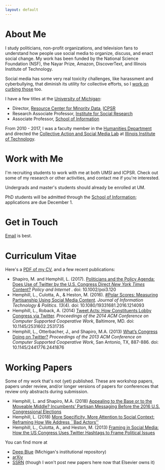 ```yaml
---
layout: default
---
```


# About Me

I study politicians, non-profit organizations, and television fans to understand how people use social media to organize, discuss, and enact social change. My work has been funded by the National Science Foundation (NSF), the Nayar Prize, Amazon, DiscoverText, and Illinois Institute of Technology. 

Social media has some very real toxicity challenges, like harassment and cyberbullying, that diminish its utility for collective efforts, so I [work on curbing those](https://web.iit.edu/nayar-prize/finalists/teams/cyberbullying-early-warning-and-response-system) too.

I have a few titles at the [University of Michigan](http://www.umich.edu):

* Director, [Resource Center for Minority Data](http://www.icpsr.umich.edu/RCMD), [ICPSR](http://www.icpsr.umich.edu/icpsrweb/)
* Research Associate Professor, [Institute for Social Research](http://home.isr.umich.edu/)
* Associate Professor, [School of Information](https://www.si.umich.edu/)

From 2010 - 2017, I was a faculty member in the [Humanities Department](https://humansciences.iit.edu/humanities) and directed the [Collective Action and Social Media Lab](http://www.casmlab.org) at [Illinois Institute of Technology](http://www.iit.edu).

# Work with Me

I'm recruiting students to work with me at both UMSI and ICPSR. Check out some of my research or other activities, and contact me if you're interested.

Undergrads and master's students should already be enrolled at UM.

PhD students will be admitted through the [School of Information](https://www.si.umich.edu/content/programs); applications are due December 1.

# Get in Touch

[Email](mailto:libbyh@umich.edu) is best.

# Curriculum Vitae

Here's a [PDF of my CV](/files/hemphill_cv.pdf), and a few recent publications:

* Shapiro, M. and Hemphill, L. (2017). [Politicians and the Policy Agenda: Does Use of Twitter by the U.S. Congress Direct _New York Times_ Content?](/files/Shapiro_Hemphill_2016_Politicians_and_the_Policy_Agenda.pdf) _Policy and Internet_ . doi: 10.1002/poi3.120
* Hemphill, L., Culotta, A., & Heston, M. (2016). [#Polar Scores: Measuring Partisanship Using Social Media Content](/files/Hemphill_Culotta_Heston_2016_Polar_Scores.pdf). _Journal of Information Technology & Politics_. _13_(4). doi: 10.1080/19331681.2016.1214093
* Hemphill, L., Roback, A. (2014) [Tweet Acts: How Constituents Lobby Congress via Twitter](/files/Hemphill_and_Roback_2014_Tweet_Acts.pdf). _Proceedings of the 2014 ACM Conference on Computer Supported Cooperative Work_, Baltimore, MD. doi: 10.1145/2531602.2531735
* Hemphill, L., Otterbacher, J., and Shapiro, M.A. (2013) [What’s Congress Doing on Twitter?](/files/Hemphill_Otterbacher_Shapiro_2013_Whats_Congress_Doing_on_Twitter.pdf) _Proceedings of the 2013 ACM Conference on Computer Supported Cooperative Work_, San Antonio, TX, 887-886. doi: 10.1145/2441776.2441876

# Working Papers

Some of my work that's not (yet) published. These are workshop papers, papers under review, and/or longer versions of papers for conferences that review only abstracts during submission.

* Hemphill, L. and Shapiro, M.A. (2018) [Appealing to the Base or to the Moveable Middle? Incumbents’ Partisan Messaging Before the 2016 U.S. Congressional Elections](http://hdl.handle.net/2027.42/142808)
* Hemphill, L. (2018) [More Specificity, More Attention to Social Context: Reframing How We Address ``Bad Actors''](http://hdl.handle.net/2027.42/142392)
* Hemphill, L., Culotta, A., and Heston, M. (2013) [Framing in Social Media: How the US Congress Uses Twitter Hashtags to Frame Political Issues](https://papers.ssrn.com/sol3/papers.cfm?abstract_id=2317335)

You can find more at 

* [Deep Blue](https://deepblue.lib.umich.edu/browse?value=Hemphill%2C+Libby&type=author) (Michigan's institutional repository)
* [arXiv](https://arxiv.org/find/cs/1/au:+Hemphill_L/0/1/0/all/0/1)
* [SSRN](https://papers.ssrn.com/sol3/cf_dev/AbsByAuth.cfm?per_id=1474958) (though I won't post new papers here now that Elsevier owns it)